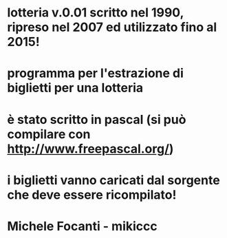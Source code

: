 # lotteria v.0.01 scritto nel 1990, ripreso nel 2007 ed utilizzato fino al 2015!

# programma per l'estrazione di biglietti per una lotteria
# è stato scritto in pascal (si può compilare con http://www.freepascal.org/)
# i biglietti vanno caricati dal sorgente che deve essere ricompilato!

# Michele Focanti - mikiccc



